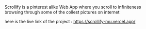 Scrollify is a pinterest alike Web App where you scroll to infiniteness browsing through some of the collest pictures on internet

here is the live link of the project : https://scrollify-mu.vercel.app/
